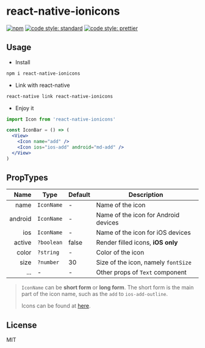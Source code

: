 # react-native-ionicons

[![npm](https://img.shields.io/npm/v/react-native-ionicons.svg)](https://www.npmjs.com/package/react-native-ionicons)
[![code style: standard](https://img.shields.io/badge/code_style-standard-brightgreen.svg)](https://standardjs.com)
[![code style: prettier](https://img.shields.io/badge/code_style-prettier-ff69b4.svg)](https://prettier.io/)

## Usage

* Install

```bash
npm i react-native-ionicons
```

* Link with react-native

```bash
react-native link react-native-ionicons
```

* Enjoy it

```jsx harmony
import Icon from 'react-native-ionicons'

const IconBar = () => (
  <View>
    <Icon name="add" />
    <Icon ios="ios-add" android="md-add" />
  </View>
)
```

## PropTypes

|    Name | Type       | Default | Description                          |
| ------: | ---------- | ------- | ------------------------------------ |
|    name | `IconName` | -       | Name of the icon                     |
| android | `IconName` | -       | Name of the icon for Android devices |
|     ios | `IconName` | -       | Name of the icon for iOS devices     |
|  active | `?boolean` | false   | Render filled icons, **iOS only**    |
|   color | `?string`  | -       | Color of the icon                    |
|    size | `?number`  | 30      | Size of the icon, namely `fontSize`  |
|     ... | -          | -       | Other props of `Text` component      |

> `IconName` can be **short form** or **long form**.
> The short form is the main part of the icon name, such as the `add` to `ios-add-outline`.
>
> Icons can be found at [here](https://ionicframework.com/docs/ionicons/).

## License

MIT
